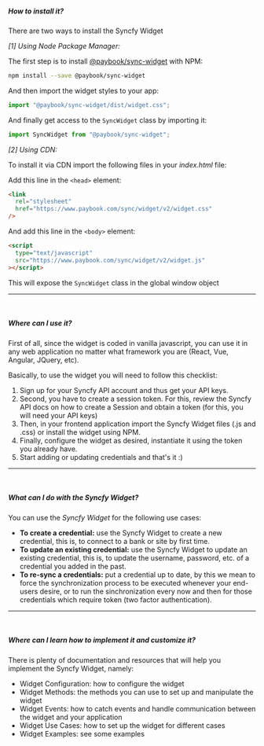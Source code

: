##### How to install it?

There are two ways to install the Syncfy Widget

_[1] Using Node Package Manager:_

The first step is to install [@paybook/sync-widget](https://www.npmjs.com/package/@paybook/sync-widget) with NPM:

```bash
npm install --save @paybook/sync-widget
```

And then import the widget styles to your app:

```javascript
import "@paybook/sync-widget/dist/widget.css";
```

And finally get access to the `SyncWidget` class by importing it:

```javascript
import SyncWidget from "@paybook/sync-widget";
```

_[2] Using CDN:_

To install it via CDN import the following files in your _index.html_ file:

Add this line in the `<head>` element:

```html
<link
  rel="stylesheet"
  href="https://www.paybook.com/sync/widget/v2/widget.css"
/>
```

And add this line in the `<body>` element:

```html
<script
  type="text/javascript"
  src="https://www.paybook.com/sync/widget/v2/widget.js"
></script>
```

This will expose the `SyncWidget` class in the global window object

---

<br />

##### Where can I use it?

First of all, since the widget is coded in vanilla javascript, you can use it in any web application no matter what framework you are (React, Vue, Angular, JQuery, etc).

Basically, to use the widget you will need to follow this checklist:

1. Sign up for your Syncfy API account and thus get your API keys.
2. Second, you have to create a session token. For this, review the Syncfy API docs on how to create a Session and obtain a token (for this, you will need your API keys)
3. Then, in your frontend application import the Syncfy Widget files (.js and .css) or install the widget using NPM.
4. Finally, configure the widget as desired, instantiate it using the token you already have.
5. Start adding or updating credentials and that's it :)

---

<br />

##### What can I do with the Syncfy Widget?

You can use the _Syncfy Widget_ for the following use cases:

- **To create a credential:** use the Syncfy Widget to create a new credential, this is, to connect to a bank or site by first time.
- **To update an existing credential:** use the Syncfy Widget to update an existing credential, this is, to update the username, password, etc. of a credential you added in the past.
- **To re-sync a credentials:** put a credential up to date, by this we mean to force the synchronization process to be executed whenever your end-users desire, or to run the sinchronization every now and then for those credentials which require token (two factor authentication).

---

<br />

##### Where can I learn how to implement it and customize it?

There is plenty of documentation and resources that will help you implement the Syncfy Widget, namely:

- Widget Configuration: how to configure the widget
- Widget Methods: the methods you can use to set up and manipulate the widget
- Widget Events: how to catch events and handle communication between the widget and your application
- Widget Use Cases: how to set up the widget for different cases
- Widget Examples: see some examples
